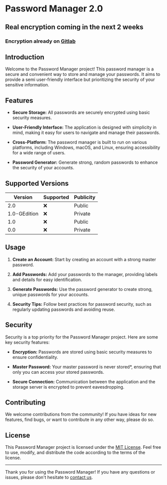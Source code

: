 # Password Manager 2.0  
## Real encryption coming in the next 2 weeks
### Encryption already on [Gitlab](https://gitlab.com/takoda121/Password-manager)
## Introduction

Welcome to the Password Manager project! This password manager is a secure and convenient way to store and manage your passwords. It aims to provide a semi user-friendly interface but prioritizing the security of your sensitive information.

## Features

- **Secure Storage:** All passwords are securely encrypted using basic security measures.
  
- **User-Friendly Interface:** The application is designed with simplicity in mind, making it easy for users to navigate and manage their passwords.

- **Cross-Platform:** The password manager is built to run on various platforms, including Windows, macOS, and Linux, ensuring accessibility for a wide range of users.

- **Password Generator:** Generate strong, random passwords to enhance the security of your accounts.


## Supported Versions


| Version | Supported          | Publicity          |
| ------- | ------------------ | ------------------ |
| 2.0   | :x: | Public |
| 1.0-GEdition   | :x:                |Private|
| 1.0   | :x: |Public|
| 0.0  | :x:                |Private|

## Usage

1. **Create an Account:** Start by creating an account with a strong master password.

2. **Add Passwords:** Add your passwords to the manager, providing labels and details for easy identification.

3. **Generate Passwords:** Use the password generator to create strong, unique passwords for your accounts.

5. **Security Tips:** Follow best practices for password security, such as regularly updating passwords and avoiding reuse.

## Security

Security is a top priority for the Password Manager project. Here are some key security features:

- **Encryption:** Passwords are stored using basic security measures to ensure confidentiality.

- **Master Password:** Your master password is never stored*, ensuring that only you can access your stored passwords.

- **Secure Connection:** Communication between the application and the storage server is encrypted to prevent eavesdropping.

## Contributing

We welcome contributions from the community! If you have ideas for new features, find bugs, or want to contribute in any other way, please do so.

## License

This Password Manager project is licensed under the [MIT License](LICENSE). Feel free to use, modify, and distribute the code according to the terms of the license.

---

Thank you for using the Password Manager! If you have any questions or issues, please don't hesitate to [contact us](mailto:support@pacsoft.xyz).

